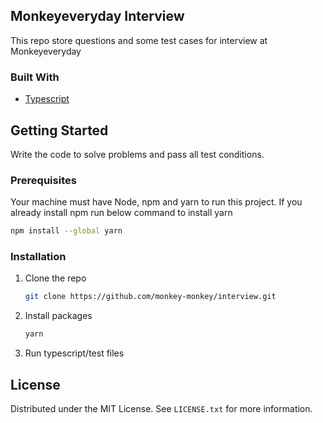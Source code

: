 ## Monkeyeveryday Interview

This repo store questions and some test cases for interview at Monkeyeveryday

### Built With

- [Typescript](https://www.typescriptlang.org/)

## Getting Started

Write the code to solve problems and pass all test conditions.

### Prerequisites

Your machine must have Node, npm and yarn to run this project. If you already install npm run below command to install yarn

```sh
npm install --global yarn
```

### Installation

1. Clone the repo
   ```sh
   git clone https://github.com/monkey-monkey/interview.git
   ```
2. Install packages
   ```sh
   yarn
   ```
3. Run typescript/test files

## License

Distributed under the MIT License. See `LICENSE.txt` for more information.

